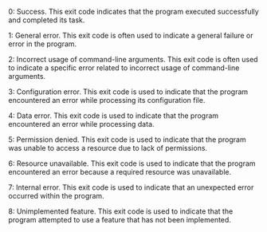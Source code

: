 0: Success. This exit code indicates that the program executed successfully and completed its task.

1: General error. This exit code is often used to indicate a general failure or error in the program.

2: Incorrect usage of command-line arguments. This exit code is often used to indicate a specific error related to incorrect usage of command-line arguments.

3: Configuration error. This exit code is used to indicate that the program encountered an error while processing its configuration file.

4: Data error. This exit code is used to indicate that the program encountered an error while processing data.

5: Permission denied. This exit code is used to indicate that the program was unable to access a resource due to lack of permissions.

6: Resource unavailable. This exit code is used to indicate that the program encountered an error because a required resource was unavailable.

7: Internal error. This exit code is used to indicate that an unexpected error occurred within the program.

8: Unimplemented feature. This exit code is used to indicate that the program attempted to use a feature that has not been implemented.
